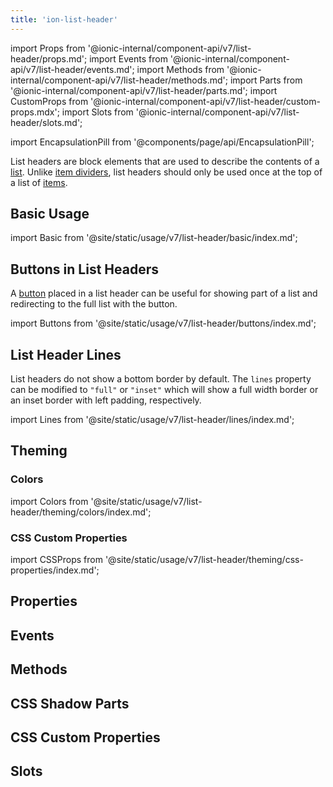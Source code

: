 ```yaml
---
title: 'ion-list-header'
---
```


import Props from '@ionic-internal/component-api/v7/list-header/props.md';
import Events from '@ionic-internal/component-api/v7/list-header/events.md';
import Methods from '@ionic-internal/component-api/v7/list-header/methods.md';
import Parts from '@ionic-internal/component-api/v7/list-header/parts.md';
import CustomProps from '@ionic-internal/component-api/v7/list-header/custom-props.mdx';
import Slots from '@ionic-internal/component-api/v7/list-header/slots.md';

import EncapsulationPill from '@components/page/api/EncapsulationPill';

<EncapsulationPill type="shadow" />

List headers are block elements that are used to describe the contents of a [list](./list). Unlike [item dividers](./item-divider), list headers should only be used once at the top of a list of [items](./item).

## Basic Usage

import Basic from '@site/static/usage/v7/list-header/basic/index.md';

<Basic />

## Buttons in List Headers

A [button](./button) placed in a list header can be useful for showing part of a list and redirecting to the full list with the button.

import Buttons from '@site/static/usage/v7/list-header/buttons/index.md';

<Buttons />

## List Header Lines

List headers do not show a bottom border by default. The `lines` property can be modified to `"full"` or `"inset"` which will show a full width border or an inset border with left padding, respectively.

import Lines from '@site/static/usage/v7/list-header/lines/index.md';

<Lines />

## Theming

### Colors

import Colors from '@site/static/usage/v7/list-header/theming/colors/index.md';

<Colors />

### CSS Custom Properties

import CSSProps from '@site/static/usage/v7/list-header/theming/css-properties/index.md';

<CSSProps />

## Properties

<Props />

## Events

<Events />

## Methods

<Methods />

## CSS Shadow Parts

<Parts />

## CSS Custom Properties

<CustomProps />

## Slots

<Slots />
